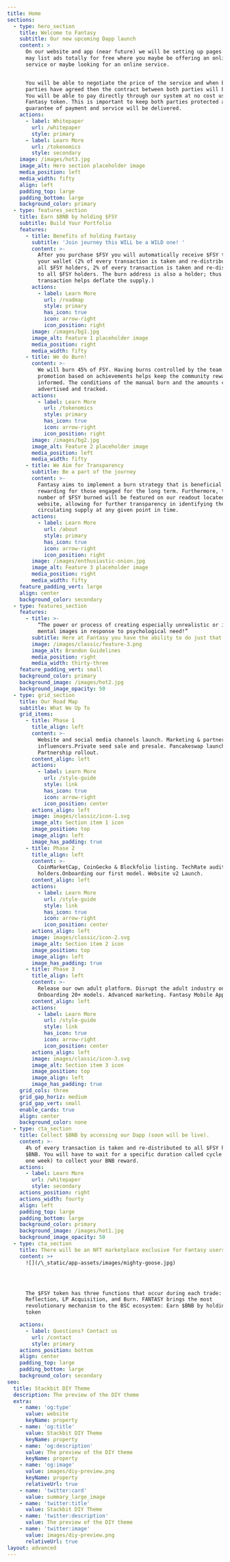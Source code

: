 ```yaml
---
title: Home
sections:
  - type: hero_section
    title: Welcome to Fantasy
    subtitle: Our new upcoming Dapp launch
    content: >
      On our website and app (near future) we will be setting up pages where you
      may list ads totally for free where you maybe be offering an online
      service or maybe looking for an online service.


      You will be able to negotiate the price of the service and when both
      parties have agreed then the contract between both parties will be made.
      You will be able to pay directly through our system at no cost using our
      Fantasy token. This is important to keep both parties protected and to
      guarantee of payment and service will be delivered.
    actions:
      - label: Whitepaper
        url: /whitepaper
        style: primary
      - label: Learn More
        url: /tokenomics
        style: secondary
    image: /images/hot3.jpg
    image_alt: Hero section placeholder image
    media_position: left
    media_width: fifty
    align: left
    padding_top: large
    padding_bottom: large
    background_color: primary
  - type: features_section
    title: Earn $BNB by holding $FSY
    subtitle: Build Your Portfolio
    features:
      - title: Benefits of holding Fantasy
        subtitle: 'Join journey this WILL be a WILD one! '
        content: >-
          After you purchase $FSY you will automatically receive $FSY tokens in
          your wallet (2% of every transaction is taken and re-distributed to
          all $FSY holders, 2% of every transaction is taken and re-distributed
          to all $FSY holders. The burn address is also a holder; thus each
          transaction helps deflate the supply.)
        actions:
          - label: Learn More
            url: /roadmap
            style: primary
            has_icon: true
            icon: arrow-right
            icon_position: right
        image: /images/bg1.jpg
        image_alt: Feature 1 placeholder image
        media_position: right
        media_width: fifty
      - title: We do Burn!
        content: >-
          We will burn 45% of FSY. Having burns controlled by the team and
          promotion based on achievements helps keep the community rewarded and
          informed. The conditions of the manual burn and the amounts can be
          advertised and tracked. 
        actions:
          - label: Learn More
            url: /tokenomics
            style: primary
            has_icon: true
            icon: arrow-right
            icon_position: right
        image: /images/bg2.jpg
        image_alt: Feature 2 placeholder image
        media_position: left
        media_width: fifty
      - title: We Aim for Transparency
        subtitle: Be a part of the journey
        content: >-
          Fantasy aims to implement a burn strategy that is beneficial and
          rewarding for those engaged for the long term. Furthermore, the total
          number of $FSY burned will be featured on our readout located on the
          website, allowing for further transparency in identifying the current
          circulating supply at any given point in time.
        actions:
          - label: Learn More
            url: /about
            style: primary
            has_icon: true
            icon: arrow-right
            icon_position: right
        image: /images/enthusiastic-onion.jpg
        image_alt: Feature 3 placeholder image
        media_position: right
        media_width: fifty
    feature_padding_vert: large
    align: center
    background_color: secondary
  - type: features_section
    features:
      - title: >-
          “The power or process of creating especially unrealistic or improbable
          mental images in response to psychological need!”
        subtitle: Here at Fantasy you have the ability to do just that.
        image: /images/classic/feature-3.png
        image_alt: Brandon Guidelines
        media_position: right
        media_width: thirty-three
    feature_padding_vert: small
    background_color: primary
    background_image: /images/hot2.jpg
    background_image_opacity: 50
  - type: grid_section
    title: Our Road Map
    subtitle: What We Up To
    grid_items:
      - title: Phase 1
        title_align: left
        content: >-
          Website and social media channels launch. Marketing & partnership with
          influencers.Private seed sale and presale. Pancakeswap launch.
          Partnership rollout.
        content_align: left
        actions:
          - label: Learn More
            url: /style-guide
            style: link
            has_icon: true
            icon: arrow-right
            icon_position: center
        actions_align: left
        image: images/classic/icon-1.svg
        image_alt: Section item 1 icon
        image_position: top
        image_align: left
        image_has_padding: true
      - title: Phase 2
        title_align: left
        content: >-
          CoinMarketCap, CoinGecko & Blockfolio listing. TechRate audit. 10.000
          holders.Onboarding our first model. Website v2 Launch.
        content_align: left
        actions:
          - label: Learn More
            url: /style-guide
            style: link
            has_icon: true
            icon: arrow-right
            icon_position: center
        actions_align: left
        image: images/classic/icon-2.svg
        image_alt: Section item 2 icon
        image_position: top
        image_align: left
        image_has_padding: true
      - title: Phase 3
        title_align: left
        content: >-
          Release our own adult platform. Disrupt the adult industry online.
          Onboarding 20+ models. Advanced marketing. Fantasy Mobile App
        content_align: left
        actions:
          - label: Learn More
            url: /style-guide
            style: link
            has_icon: true
            icon: arrow-right
            icon_position: center
        actions_align: left
        image: images/classic/icon-3.svg
        image_alt: Section item 3 icon
        image_position: top
        image_align: left
        image_has_padding: true
    grid_cols: three
    grid_gap_horiz: medium
    grid_gap_vert: small
    enable_cards: true
    align: center
    background_color: none
  - type: cta_section
    title: Collect $BNB by accessing our Dapp (soon will be live).
    content: >-
      4% of every transaction is taken and re-distributed to all $FSY holders in
      $BNB. You will have to wait for a specific duration called cycle (about
      one week) to collect your BNB reward.
    actions:
      - label: Learn More
        url: /whitepaper
        style: secondary
    actions_position: right
    actions_width: fourty
    align: left
    padding_top: large
    padding_bottom: large
    background_color: primary
    background_image: /images/hot1.jpg
    background_image_opacity: 50
  - type: cta_section
    title: There will be an NFT marketplace exclusive for Fantasy users!
    content: >+
      ![](/\_static/app-assets/images/mighty-goose.jpg)




      The $FSY token has three functions that occur during each trade:
      Reflection, LP Acquisition, and Burn. FANTASY brings the most
      revolutionary mechanism to the BSC ecosystem: Earn $BNB by holding $FSY
      token

    actions:
      - label: Questions? Contact us
        url: /contact
        style: primary
    actions_position: bottom
    align: center
    padding_top: large
    padding_bottom: large
    background_color: secondary
seo:
  title: Stackbit DIY Theme
  description: The preview of the DIY theme
  extra:
    - name: 'og:type'
      value: website
      keyName: property
    - name: 'og:title'
      value: Stackbit DIY Theme
      keyName: property
    - name: 'og:description'
      value: The preview of the DIY theme
      keyName: property
    - name: 'og:image'
      value: images/diy-preview.png
      keyName: property
      relativeUrl: true
    - name: 'twitter:card'
      value: summary_large_image
    - name: 'twitter:title'
      value: Stackbit DIY Theme
    - name: 'twitter:description'
      value: The preview of the DIY theme
    - name: 'twitter:image'
      value: images/diy-preview.png
      relativeUrl: true
layout: advanced
---
```

